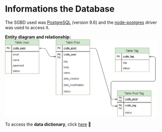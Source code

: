 # Informations the Database
The SGBD used was [PostgreSQL](https://www.postgresql.org/) (version 9.6) and the [node-postgres](https://node-postgres.com/) driver was used to access it.

**Entity diagram and relationship:**
![Entity diagram and relationship](../img/noblog-api-diagram-entity.jpg)

To access the **data dictionary**, click [here](./DATA_DICTIONARY.md) :book: